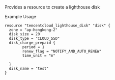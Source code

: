Provides a resource to create a lighthouse disk

Example Usage

```hcl
resource "tencentcloud_lighthouse_disk" "disk" {
  zone = "ap-hongkong-2"
  disk_size = 20
  disk_type = "CLOUD_SSD"
  disk_charge_prepaid {
		period = 1
		renew_flag = "NOTIFY_AND_AUTO_RENEW"
		time_unit = "m"

  }
  disk_name = "test"
}
```
